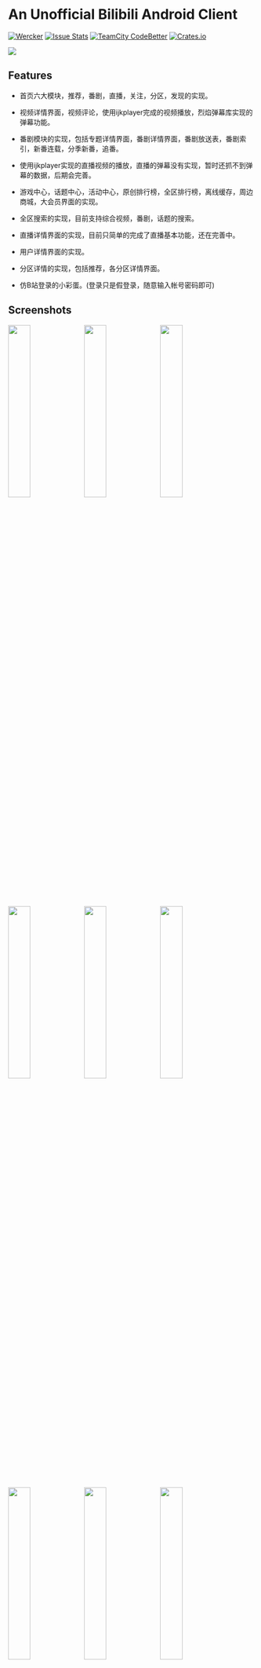 # An Unofficial Bilibili Android Client

[![Wercker](https://img.shields.io/badge/Android%20Client-bilibili-brightgreen.svg)](https://github.com/HotBitmapGG/bilibili) [![Issue Stats](https://img.shields.io/issuestats/i/github/strongloop/express.svg?maxAge=2592000)]()  [![TeamCity CodeBetter](https://img.shields.io/teamcity/codebetter/bt428.svg?maxAge=2592000)]() [![Crates.io](https://img.shields.io/crates/l/rustc-serialize.svg?maxAge=2592000)]()

![](https://github.com/HotBitmapGG/OhMyBiliBili/blob/OhMyBiliBili/art/bg2.png?raw=true)

## Features

* 首页六大模块，推荐，番剧，直播，关注，分区，发现的实现。

* 视频详情界面，视频评论，使用ijkplayer完成的视频播放，烈焰弹幕库实现的弹幕功能。

* 番剧模块的实现，包括专题详情界面，番剧详情界面，番剧放送表，番剧索引，新番连载，分季新番，追番。

* 使用ijkplayer实现的直播视频的播放，直播的弹幕没有实现，暂时还抓不到弹幕的数据，后期会完善。

* 游戏中心，话题中心，活动中心，原创排行榜，全区排行榜，离线缓存，周边商城，大会员界面的实现。

* 全区搜索的实现，目前支持综合视频，番剧，话题的搜索。

* 直播详情界面的实现，目前只简单的完成了直播基本功能，还在完善中。

* 用户详情界面的实现。

* 分区详情的实现，包括推荐，各分区详情界面。

* 仿B站登录的小彩蛋。(登录只是假登录，随意输入帐号密码即可)


## Screenshots

<a href="art/00.png"><img src="art/00.png" width="30%"/></a> <a href="art/01.png"><img src="art/01.png" width="30%"/></a> <a href="art/02.png"><img src="art/02.png" width="30%"/></a>

<a href="art/03.png"><img src="art/03.png" width="30%"/></a> <a href="art/04.png"><img src="art/04.png" width="30%"/></a> <a href="art/05.png"><img src="art/05.png" width="30%"/></a>

<a href="art/06.png"><img src="art/06.png" width="30%"/></a> <a href="art/07.png"><img src="art/07.png" width="30%"/></a> <a href="art/003.png"><img src="art/003.png" width="30%"/></a>

<a href="art/004.png"><img src="art/004.png" width="30%"/></a> <a href="art/08.png"><img src="art/08.png" width="30%"/></a> <a href="art/09.png"><img src="art/09.png" width="30%"/></a>

<a href="art/10.png"><img src="art/10.png" width="30%"/></a> <a href="art/11.png"><img src="art/11.png" width="30%"/></a> <a href="art/12.png"><img src="art/12.png" width="30%"/></a>

<a href="art/13.png"><img src="art/13.png" width="30%"/></a> <a href="art/14.png"><img src="art/14.png" width="30%"/></a> <a href="art/15.png"><img src="art/15.png" width="30%"/></a>

<a href="art/16.png"><img src="art/16.png" width="30%"/></a> <a href="art/17.png"><img src="art/17.png" width="30%"/></a> <a href="art/18.png"><img src="art/18.png" width="30%"/></a>

<a href="art/19.png"><img src="art/19.png" width="30%"/></a> <a href="art/20.png"><img src="art/20.png" width="30%"/></a> <a href="art/21.png"><img src="art/21.png" width="30%"/></a>

<a href="art/22.png"><img src="art/22.png" width="30%"/></a> <a href="art/23.png"><img src="art/23.png" width="30%"/></a> <a href="art/24.png"><img src="art/24.png" width="30%"/></a>

<a href="art/25.png"><img src="art/25.png" width="30%"/></a> <a href="art/26.png"><img src="art/26.png" width="30%"/></a> <a href="art/27.png"><img src="art/27.png" width="30%"/></a>

<a href="art/28.png"><img src="art/28.png" width="30%"/></a> <a href="art/29.png"><img src="art/29.png" width="30%"/></a> <a href="art/30.png"><img src="art/30.png" width="30%"/></a>

<a href="art/31.png"><img src="art/31.png" width="30%"/></a> <a href="art/32.png"><img src="art/32.png" width="30%"/></a> <a href="art/33.png"><img src="art/33.png" width="30%"/></a>

<a href="art/34.png"><img src="art/34.png" width="30%"/></a> <a href="art/35.png"><img src="art/35.png" width="30%"/></a> <a href="art/36.png"><img src="art/36.png" width="30%"/></a>

<a href="art/38.png"><img src="art/38.png" width="30%"/></a> <a href="art/39.png"><img src="art/39.png" width="30%"/></a> <a href="art/40.png"><img src="art/40.png" width="30%"/></a>

<a href="art/41.png"><img src="art/41.png" width="30%"/></a> <a href="art/42.png"><img src="art/42.png" width="30%"/></a>  <a href="art/43.png"><img src="art/43.png" width="30%"/></a>

![](https://github.com/HotBitmapGG/bilibili/blob/master-x/art/001.png?raw=true)

![](https://github.com/HotBitmapGG/bilibili/blob/master-x/art/002.png?raw=true)


## Compilation

因升级至Android Studio2.2，项目已使用新的编译器Jack，如果你不是AS2.2以上版本，遇到编译报错，
请参考[issues#15](https://github.com/HotBitmapGG/bilibili-android-client/issues/15)


## UpdateLog

版本详细更新日志查看:[更新日志](https://github.com/HotBitmapGG/bilibili-android-client/blob/master-x/UpdateLog.md)


## API

现用接口都已不需要Appkey，大部分接口是使用iOS客户端抓包获取的接口，后期会抽时间整理成详细的接口文档放出来。



## Instructions

 * 由于该项目是业余时间开发，更新比较慢还请见谅，有任何意见，bug，问题都可以给我提Issuse，我会第一时间关注并解决.

 * Apk暂时不提供下载,因为还有一些界面功能没有做完,等全部完善后会上传到fir.im。

 * 后期会抽时间使用MVP来重构该项目,让整体架构更清晰。


## Statement

该项目仅供交流学习使用，如果该项目有侵犯B站版权问题，或被告知需停止共享与使用，本人会及时删除此页面与整个项目。


## Thanks to the open source project

* [RxJava](https://github.com/ReactiveX/RxJava)
* [RxAndroid](https://github.com/ReactiveX/RxAndroid)
* [RxBinding](https://github.com/JakeWharton/RxBinding)
* [RxLifecycle](https://github.com/trello/RxLifecycle)
* [RxCache](https://github.com/VictorAlbertos/RxCache)
* [okhttp](https://github.com/square/okhttp)
* [retrofit](https://github.com/square/retrofit)
* [ijkplayer](https://github.com/Bilibili/ijkplayer)
* [DanmakuFlameMaster](https://github.com/Bilibili/DanmakuFlameMaster)
* [butterknife](https://github.com/JakeWharton/butterknife)
* [glide](https://github.com/bumptech/glide)
* [MaterialSearchView](https://github.com/MiguelCatalan/MaterialSearchView)
* [FlycoTabLayout](https://github.com/H07000223/FlycoTabLayout)
* [MagicaSakura](https://github.com/Bilibili/MagicaSakura)
* [FlowLayout](https://github.com/hongyangAndroid/FlowLayout)



## About me

[![Wercker](https://img.shields.io/badge/weibo-HotBitmapGG-blue.svg)](http://weibo.com/3223089177/profile?topnav=1&wvr=6&is_all=1)

An android developer in Wuhan.

If you want to make friends with me, You can focus on my weibo.


## License

 Copyright 2016 HotBitmapGG

 Licensed under the Apache License, Version 2.0 (the "License"); you may not use this file except in compliance with the License. You may obtain a copy of the License at

 http://www.apache.org/licenses/LICENSE-2.0

 Unless required by applicable law or agreed to in writing, software distributed under the License is distributed on an "AS IS" BASIS, WITHOUT WARRANTIES OR CONDITIONS OF ANY KIND, either express or implied. See the License for the specific language governing permissions and limitations under the License.





